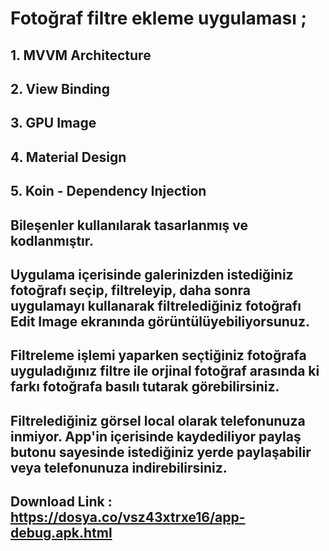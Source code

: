 # Fotoğraf filtre ekleme uygulaması ; 
## 1. MVVM Architecture
## 2. View Binding
## 3. GPU Image
## 4. Material Design
## 5. Koin - Dependency Injection
## Bileşenler kullanılarak tasarlanmış ve kodlanmıştır.
## Uygulama içerisinde galerinizden istediğiniz fotoğrafı seçip, filtreleyip, daha sonra uygulamayı kullanarak filtrelediğiniz fotoğrafı Edit Image ekranında görüntülüyebiliyorsunuz.
## Filtreleme işlemi yaparken seçtiğiniz fotoğrafa uyguladığınız filtre ile orjinal fotoğraf arasında ki farkı fotoğrafa basılı tutarak görebilirsiniz.
## Filtrelediğiniz görsel local olarak telefonunuza inmiyor. App'in içerisinde kaydediliyor paylaş butonu sayesinde istediğiniz yerde paylaşabilir veya telefonunuza indirebilirsiniz.

## Download Link : https://dosya.co/vsz43xtrxe16/app-debug.apk.html

